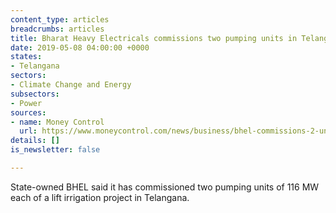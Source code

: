 ```yaml
---
content_type: articles
breadcrumbs: articles
title: Bharat Heavy Electricals commissions two pumping units in Telangana
date: 2019-05-08 04:00:00 +0000
states:
- Telangana
sectors:
- Climate Change and Energy
subsectors:
- Power
sources:
- name: Money Control
  url: https://www.moneycontrol.com/news/business/bhel-commissions-2-units-of-lift-irrigation-project-in-telangana-3922761.html
details: []
is_newsletter: false

---
```

State-owned BHEL said it has commissioned two pumping units of 116 MW each of a lift irrigation project in Telangana.
